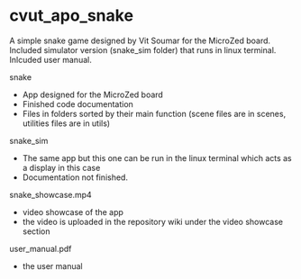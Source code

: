 # cvut_apo_snake
A simple snake game designed by Vit Soumar for the MicroZed board. </br>
Included simulator version (snake_sim folder) that runs in linux terminal. </br>
Inlcuded user manual. </br>

snake  </br>
- App designed for the MicroZed board  </br>
- Finished code documentation  </br>
- Files in folders sorted by their main function (scene files are in scenes, utilities files are in utils) </br>
      
snake_sim  </br>
- The same app but this one can be run in the linux terminal which acts as a display in this case </br>
- Documentation not finished. </br>
          
snake_showcase.mp4 </br>
- video showcase of the app
- the video is uploaded in the repository wiki under the video showcase section

user_manual.pdf  </br>
- the user manual </br>
